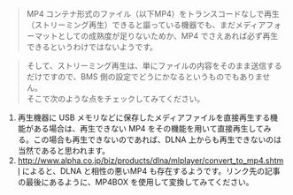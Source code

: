 > MP4 コンテナ形式のファイル（以下MP4）をトランスコードなしで再生（ストリーミング再生）できると謳っている機器でも、まだメディアフォーマットとしての成熟度が足りないためか、MP4 でさえあれば必ず再生できるというわけではないようです。<br>
<blockquote>そして、ストリーミング再生は、単にファイルの内容をそのまま送信するだけですので、BMS 側の設定でどうにかなるというものでもありません。<br>
そこで次のような点をチェックしてみてください。<br>
</blockquote><ol><li>再生機器に USB メモリなどに保存したメディアファイルを直接再生する機能がある場合は、再生できない MP4 をその機能を用いて直接再生してみる。この場合も再生できないのであれば、DLNA 上からも再生できないのは当然であると思われます。<br>
</li><li><a href='http://www.alpha.co.jp/biz/products/dlna/mlplayer/convert_to_mp4.shtml'>http://www.alpha.co.jp/biz/products/dlna/mlplayer/convert_to_mp4.shtml</a> によると、DLNA と相性の悪いMP4 も存在するようです。リンク先の記事の最後にあるように、MP4BOX を使用して変換してみてください。